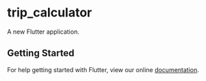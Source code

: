 # trip_calculator

A new Flutter application.

## Getting Started

For help getting started with Flutter, view our online
[documentation](https://flutter.io/).
